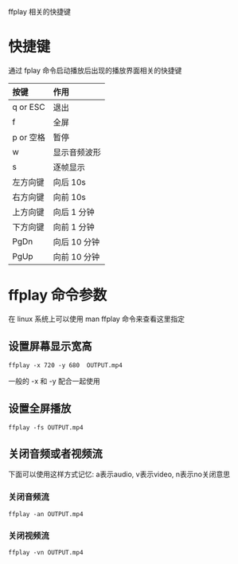 
ffplay 相关的快捷键

# 快捷键

通过 fplay 命令启动播放后出现的播放界面相关的快捷键

| 按键      | 作用         |
|:----------|:-----------|
| q or ESC  | 退出         |
| f         | 全屏         |
| p or 空格 | 暂停         |
| w         | 显示音频波形 |
| s         | 逐帧显示     |
| 左方向键  | 向后 10s     |
| 右方向键  | 向前 10s     |
| 上方向键  | 向后 1 分钟  |
| 下方向键  | 向前 1 分钟  |
| PgDn      | 向后 10 分钟 |
| PgUp      | 向前 10 分钟 |


# ffplay 命令参数

在 linux 系统上可以使用 man ffplay 命令来查看这里指定


## 设置屏幕显示宽高
```
ffplay -x 720 -y 680  OUTPUT.mp4
```
一般的 -x 和 -y 配合一起使用


## 设置全屏播放
```
ffplay -fs OUTPUT.mp4
```

## 关闭音频或者视频流
下面可以使用这样方式记忆: a表示audio,  v表示video,  n表示no关闭意思

### 关闭音频流
```
ffplay -an OUTPUT.mp4
```

### 关闭视频流
```
ffplay -vn OUTPUT.mp4
```



